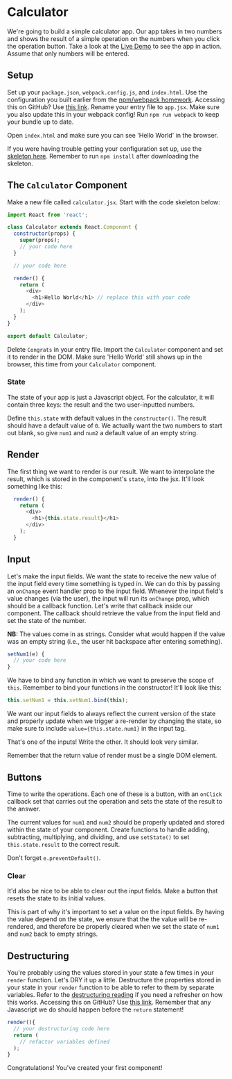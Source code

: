 # Calculator

We're going to build a simple calculator app. Our app takes in two
numbers and shows the result of a simple operation on the numbers
when you click the operation button. Take a look at the [Live Demo][live-demo] to see the app in action. Assume that only
numbers will be entered.

[live-demo]: https://appacademy.github.io/curriculum/calculator/

## Setup

Set up your `package.json`, `webpack.config.js`, and `index.html`.
Use the configuration you built earlier from the [npm/webpack
homework][npm-webpack].  Accessing this on GitHub? Use [this link][github-npm-webpack]. Rename your entry file to `app.jsx`. Make
sure you also update this in your webpack config! Run `npm run webpack`
to keep your bundle up to date.

[npm-webpack]: getting-started-with-npm
[github-npm-webpack]: https://github.com/appacademy/curriculum/blob/master/react/homeworks/getting_started

Open `index.html` and make sure you can see 'Hello World' in the
browser.

If you were having trouble getting your configuration set up, use
the [skeleton here][skeleton]. Remember to run `npm install` after
downloading the skeleton.

[skeleton]: http://assets.aaonline.io/fullstack/react/homeworks/calculator/skeleton.zip


## The `Calculator` Component

Make a new file called `calculator.jsx`. Start with the code skeleton below:

```javascript
import React from 'react';

class Calculator extends React.Component {
  constructor(props) {
    super(props);
    // your code here
  }

  // your code here

  render() {
    return (
      <div>
        <h1>Hello World</h1> // replace this with your code
      </div>
    );
  }
}

export default Calculator;
```

Delete `Congrats` in your entry file. Import the `Calculator` component and
set it to render in the DOM. Make sure 'Hello World' still shows up in the
browser, this time from your `Calculator` component.

### State

The state of your app is just a Javascript object. For the calculator, it will
contain three keys: the result and the two user-inputted numbers.

Define `this.state` with default values in the `constructor()`. The result
should have a default value of `0`. We actually want the two numbers to start
out blank, so give `num1` and `num2` a default value of an empty string.

## Render

The first thing we want to render is our result. We want to interpolate the
result, which is stored in the component's `state`, into the jsx. It'll look
something like this:

```javascript
  render() {
    return (
      <div>
        <h1>{this.state.result}</h1>
      </div>
    );
  }
```

## Input

Let's make the input fields. We want the state to receive the new value of the
input field every time something is typed in. We can do this by passing an
`onChange` event handler prop to the input field. Whenever the input field's
value changes (via the user), the input will run its `onChange` prop, which
should be a callback function. Let's write that callback inside our component.
The callback should retrieve the value from the input field and set the state of
the number.

**NB:** The values come in as strings. Consider what would happen if the value
was an empty string (i.e., the user hit backspace after entering something).

```javascript
setNum1(e) {
  // your code here
}
```

We have to bind any function in which we want to preserve the scope of `this`.
Remember to bind your functions in the constructor! It'll look like this:

```javascript
this.setNum1 = this.setNum1.bind(this);
```

We want our input fields to always reflect the current version of the state and
properly update when we trigger a re-render by changing the state, so make sure
to include `value={this.state.num1}` in the input tag.

That's one of the inputs! Write the other. It should look very similar.

Remember that the return value of render must be a single DOM element.

## Buttons

Time to write the operations. Each one of these is a button, with an `onClick`
callback set that carries out the operation and sets the state of the result to
the answer.

The current values for `num1` and `num2` should be properly updated and stored
within the state of your component. Create functions to handle adding,
subtracting, multiplying, and dividing, and use `setState()` to set
`this.state.result` to the correct result.

Don't forget `e.preventDefault()`.

### Clear

It'd also be nice to be able to clear out the input fields. Make a button that
resets the state to its initial values.

This is part of why it's important to set a value on the input fields. By having
the value depend on the state, we ensure that the the value will be re-rendered,
and therefore be properly cleared when we set the state of `num1` and `num2`
back to empty strings.

## Destructuring

You're probably using the values stored in your state a few times in your
`render` function. Let's DRY it up a little. Destructure the properties stored
in your state in your `render` function to be able to refer to them by separate
variables. Refer to the [destructuring reading][destructure] if you need a
refresher on how this works.  Accessing this on GitHub? Use [this link][github-destructure]. Remember that any Javascript we do should happen
before the `return` statement!

```javascript
render(){
  // your destructuring code here
  return (
    // refactor variables defined
  );
}
```

Congratulations! You've created your first component!

[destructure]: es6-syntax--object-destructuring
[github-destructure]: https://github.com/appacademy/curriculum/blob/master/react/readings/object_destructuring.md
